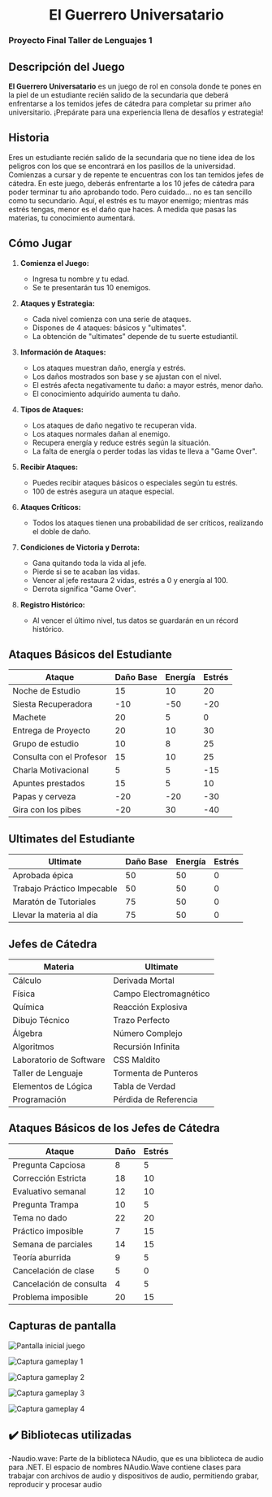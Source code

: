 <h1 align="center"> El Guerrero Universatario </h1>

### Proyecto Final Taller de Lenguajes 1

## Descripción del Juego

**El Guerrero Universatario** es un juego de rol en consola donde te pones en la piel de un estudiante recién salido de la secundaria que deberá enfrentarse a los temidos jefes de cátedra para completar su primer año universitario. ¡Prepárate para una experiencia llena de desafíos y estrategia!

## Historia

Eres un estudiante recién salido de la secundaria que no tiene idea de los peligros con los que se encontrará en los pasillos de la universidad. Comienzas a cursar y de repente te encuentras con los tan temidos jefes de cátedra. En este juego, deberás enfrentarte a los 10 jefes de cátedra para poder terminar tu año aprobando todo. Pero cuidado... no es tan sencillo como tu secundario. Aquí, el estrés es tu mayor enemigo; mientras más estrés tengas, menor es el daño que haces. A medida que pasas las materias, tu conocimiento aumentará.

## Cómo Jugar

1. **Comienza el Juego:**
   - Ingresa tu nombre y tu edad.
   - Se te presentarán tus 10 enemigos.

2. **Ataques y Estrategia:**
   - Cada nivel comienza con una serie de ataques.
   - Dispones de 4 ataques: básicos y "ultimates".
   - La obtención de "ultimates" depende de tu suerte estudiantil.

3. **Información de Ataques:**
   - Los ataques muestran daño, energía y estrés.
   - Los daños mostrados son base y se ajustan con el nivel.
   - El estrés afecta negativamente tu daño: a mayor estrés, menor daño.
   - El conocimiento adquirido aumenta tu daño.

4. **Tipos de Ataques:**
   - Los ataques de daño negativo te recuperan vida.
   - Los ataques normales dañan al enemigo.
   - Recupera energía y reduce estrés según la situación.
   - La falta de energía o perder todas las vidas te lleva a "Game Over".

5. **Recibir Ataques:**
   - Puedes recibir ataques básicos o especiales según tu estrés.
   - 100 de estrés asegura un ataque especial.

6. **Ataques Críticos:**
   - Todos los ataques tienen una probabilidad de ser críticos, realizando el doble de daño.

7. **Condiciones de Victoria y Derrota:**
   - Gana quitando toda la vida al jefe.
   - Pierde si se te acaban las vidas.
   - Vencer al jefe restaura 2 vidas, estrés a 0 y energía al 100.
   - Derrota significa "Game Over".

8. **Registro Histórico:**
   - Al vencer el último nivel, tus datos se guardarán en un récord histórico.

## Ataques Básicos del Estudiante

| Ataque                    | Daño Base | Energía | Estrés |
|---------------------------|-----------|---------|--------|
| Noche de Estudio          | 15        | 10      | 20     |
| Siesta Recuperadora       | -10       | -50     | -20    |
| Machete                   | 20        | 5       | 0      |
| Entrega de Proyecto       | 20        | 10      | 30     |
| Grupo de estudio          | 10        | 8       | 25     |
| Consulta con el Profesor  | 15        | 10      | 25     |
| Charla Motivacional       | 5         | 5       | -15    |
| Apuntes prestados         | 15        | 5       | 10     |
| Papas y cerveza           | -20       | -20     | -30    |
| Gira con los pibes        | -20       | 30      | -40    |


## Ultimates del Estudiante

| Ultimate                      | Daño Base | Energía | Estrés |
|-------------------------------|-----------|---------|--------|
| Aprobada épica                | 50        | 50      | 0      |
| Trabajo Práctico Impecable    | 50        | 50      | 0      |
| Maratón de Tutoriales         | 75        | 50      | 0      |
| Llevar la materia al día      | 75        | 50      | 0      |


## Jefes de Cátedra

| Materia         | Ultimate        |
|-----------------|-----------------|
| Cálculo          | Derivada Mortal    |
| Física          | Campo Electromagnético          |
| Química          | Reacción Explosiva         |
| Dibujo Técnico          | Trazo Perfecto    |
| Álgebra         | Número Complejo       |
| Algoritmos         | Recursión Infinita      |
| Laboratorio de Software          | CSS Maldito       |
| Taller de Lenguaje          | Tormenta de Punteros       |
| Elementos de Lógica          | Tabla de Verdad        |
| Programación         | Pérdida de Referencia |

## Ataques Básicos de los Jefes de Cátedra

| Ataque                | Daño | Estrés |
|-----------------------|------|--------|
| Pregunta Capciosa     | 8    | 5      |
| Corrección Estricta   | 18   | 10     |
| Evaluativo semanal    | 12   | 10     |
| Pregunta Trampa       | 10   | 5      |
| Tema no dado          | 22   | 20     |
| Práctico imposible    | 7    | 15     |
| Semana de parciales   | 14   | 15     |
| Teoría aburrida       | 9    | 5      |
| Cancelación de clase  | 5    | 0      |
| Cancelación de consulta | 4  | 5      |
| Problema imposible    | 20   | 15     |

## Capturas de pantalla

![Pantalla inicial juego](https://github.com/user-attachments/assets/7fb31423-872f-4968-9763-b95fb9bb2e39)

![Captura gameplay 1](https://github.com/user-attachments/assets/97918927-602d-47f6-a446-4966da103483)

![Captura gameplay 2](https://github.com/user-attachments/assets/b442c17c-fee0-4263-a2fc-f12904c9ad35)

![Captura gameplay 3](https://github.com/user-attachments/assets/0110ef55-977e-4548-aa24-69e0299c95c5)

![Captura gameplay 4](https://github.com/user-attachments/assets/90c08591-6c42-4735-bbd4-7cf8e7dec5c7)

## :heavy_check_mark: Bibliotecas utilizadas
   -Naudio.wave: Parte de la biblioteca NAudio, que es una biblioteca de audio para .NET. El espacio de nombres NAudio.Wave contiene clases para trabajar con archivos de audio y dispositivos de audio, permitiendo grabar, reproducir y procesar audio
   

